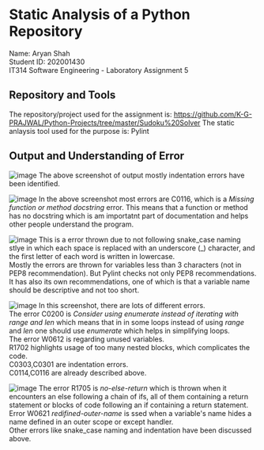# Static Analysis of a Python Repository

Name: Aryan Shah <br/>
Student ID: 202001430 <br/>
IT314 Software Engineering - Laboratory Assignment 5

## Repository and Tools

The repository/project used for the assignment is: https://github.com/K-G-PRAJWAL/Python-Projects/tree/master/Sudoku%20Solver
The static anlaysis tool used for the purpose is: Pylint

## Output and Understanding of Error

![image](https://user-images.githubusercontent.com/75677778/227484006-d7e464fb-6930-4f1f-afe3-ba7f8ec29830.png)
The above screenshot of output mostly indentation errors have been identified.

![image](https://user-images.githubusercontent.com/75677778/227489494-aa23a738-6873-4cc3-af40-9960247cd3dc.png)
In the above screenshot most errors are C0116, which is a *Missing function or method docstring* error. This means that a function or method has no docstring which is am importatnt part of documentation and helps other people understand the program.

![image](https://user-images.githubusercontent.com/75677778/227491062-c43566e0-be7a-45c8-bf2f-c7ed1bc1e8eb.png)
This is a error thrown due to not following snake_case naming stlye in which each space is replaced with an underscore (_) character, and the first letter of each word is written in lowercase.  
Mostly the errors are thrown for variables less than 3 characters (not in PEP8 recommendation). But Pylint checks not only PEP8 recommendations. It has also its own recommendations, one of which is that a variable name should be descriptive and not too short.

![image](https://user-images.githubusercontent.com/75677778/227493080-165a70c1-7bfd-4721-aedc-8aff610faef7.png)
In this screenshot, there are lots of different errors.  
The error C0200 is *Consider using enumerate instead of iterating with range and len* which means that in in some loops instead of using *range* and *len* one should use *enumerate* which helps in simplifying loops.  
The error W0612 is regarding unused variables.  
R1702 highlights usage of too many nested blocks, which complicates the code.  
C0303,C0301 are indentation errors.  
C0114,C0116 are already described above.  

![image](https://user-images.githubusercontent.com/75677778/227495953-b2fc90a4-9885-49fa-891d-c3cb6cb1bfc8.png)
The error R1705 is *no-else-return* which is thrown when it encounters an else following a chain of ifs, all of them containing a return statement or blocks of code following an if containing a return statement.  
Error W0621 *redifined-outer-name* is ssed when a variable's name hides a name defined in an outer scope or except handler.  
Other errors like snake_case naming and indentation have been discussed above.  
